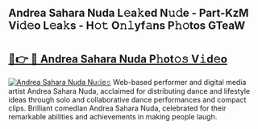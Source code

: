 ## Andrea Sahara Nuda L𝚎a𝚔ed N𝚞𝚍e - Part-KzM Vi𝚍𝚎o L𝚎a𝚔s - H𝚘𝚝 O𝚗𝚕yf𝚊ns P𝚑𝚘tos GTeaW

# <h2><a href="http://kfd5dh.oniu.top/?m=Andrea+Sahara+Nuda">🔗👉 🔴 Andrea Sahara Nuda P𝚑ot𝚘𝚜 V𝚒d𝚎o</a></h2>

[![Andrea Sahara Nuda Nu𝚍e𝚜](https://i.imgur.com/0qMVB7G.gif)](http://kfd5dh.oniu.top/?m=Andrea+Sahara+Nuda)
Web-based performer and digital media artist Andrea Sahara Nuda, acclaimed for distributing dance and lifestyle ideas through solo and collaborative dance performances and compact clips. Brilliant comedian Andrea Sahara Nuda, celebrated for their remarkable abilities and achievements in making people laugh.  
